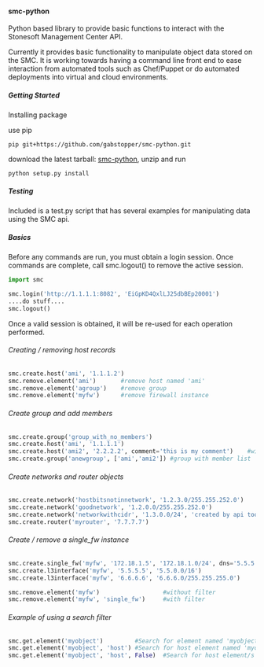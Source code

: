 #### smc-python

Python based library to provide basic functions to interact with the Stonesoft Management Center API.

Currently it provides basic functionality to manipulate object data stored on the SMC. It is working towards having a command line
front end to ease interaction from automated tools such as Chef/Puppet or do automated deployments into virtual and cloud environments.

##### Getting Started

Installing package

use pip

`pip git+https://github.com/gabstopper/smc-python.git`

download the latest tarball: [smc-python](https://github.com/gabstopper/smc-python/archive/master.zip), unzip and run

`python setup.py install`

##### Testing

Included is a test.py script that has several examples for manipulating data using the SMC api.

##### Basics

Before any commands are run, you must obtain a login session. Once commands are complete, call smc.logout() to remove the active session.

```python
import smc

smc.login('http://1.1.1.1:8082', 'EiGpKD4QxlLJ25dbBEp20001')
....do stuff....
smc.logout()
```

Once a valid session is obtained, it will be re-used for each operation performed. 

###### Creating / removing host records
```python
smc.create.host('ami', '1.1.1.2')
smc.remove.element('ami')		#remove host named 'ami'
smc.remove.element('agroup')	#remove group
smc.remove.element('myfw')		#remove firewall instance
```

###### Create group and add members
```python
smc.create.group('group_with_no_members')
smc.create.host('ami', '1.1.1.1')
smc.create.host('ami2', '2.2.2.2', comment='this is my comment')	#with optional comment
smc.create.group('anewgroup', ['ami','ami2']) #group with member list
```

###### Create networks and router objects
```python
smc.create.network('hostbitsnotinnetwork', '1.2.3.0/255.255.252.0')
smc.create.network('goodnetwork', '1.2.0.0/255.255.252.0')
smc.create.network('networkwithcidr', '1.3.0.0/24', 'created by api tool')
smc.create.router('myrouter', '7.7.7.7')
```

###### Create / remove a single_fw instance
```python
smc.create.single_fw('myfw', '172.18.1.5', '172.18.1.0/24', dns='5.5.5.5', fw_license=True)
smc.create.l3interface('myfw', '5.5.5.5', '5.5.0.0/16')
smc.create.l3interface('myfw', '6.6.6.6', '6.6.6.0/255.255.255.0')

smc.remove.element('myfw')					#without filter
smc.remove.element('myfw', 'single_fw') 	#with filter
```

###### Example of using a search filter 
```python
smc.get.element('myobject')  		#Search for element named 'myobject', match on 'name' field (looks at all object types)
smc.get.element('myobject', 'host')	#Search for host element named 'myobject'; match on 'name' field
smc.get.element('myobject', 'host', False)	#Search for host element/s with 'myobject' somewhere in the object definition
```

